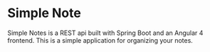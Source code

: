 # Simple Note

Simple Notes is a REST api built with Spring Boot and an Angular 4 frontend.  This is a simple application for organizing your notes.

